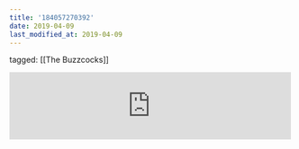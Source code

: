 ```yaml
---
title: '184057270392'
date: 2019-04-09
last_modified_at: 2019-04-09
---
```

tagged: [[The Buzzcocks]]
<iframe allowtransparency="true" class="bandcamp_audio_player" frameborder="0" height="120" src="https://bandcamp.com/EmbeddedPlayer/size=medium/bgcol=ffffff/linkcol=0687f5/notracklist=true/transparent=true/track=1159351831/" width="500"></iframe>